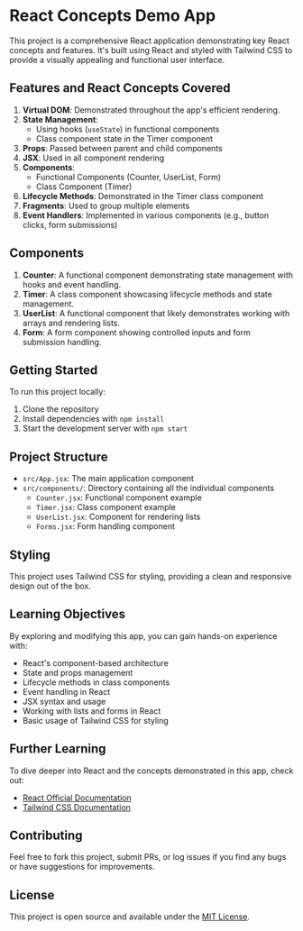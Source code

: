# React Concepts Demo App

This project is a comprehensive React application demonstrating key React concepts and features. It's built using React and styled with Tailwind CSS to provide a visually appealing and functional user interface.

## Features and React Concepts Covered

1. **Virtual DOM**: Demonstrated throughout the app's efficient rendering.
2. **State Management**:
   - Using hooks (`useState`) in functional components
   - Class component state in the Timer component
3. **Props**: Passed between parent and child components
4. **JSX**: Used in all component rendering
5. **Components**:
   - Functional Components (Counter, UserList, Form)
   - Class Component (Timer)
6. **Lifecycle Methods**: Demonstrated in the Timer class component
7. **Fragments**: Used to group multiple elements
8. **Event Handlers**: Implemented in various components (e.g., button clicks, form submissions)

## Components

1. **Counter**: A functional component demonstrating state management with hooks and event handling.
2. **Timer**: A class component showcasing lifecycle methods and state management.
3. **UserList**: A functional component that likely demonstrates working with arrays and rendering lists.
4. **Form**: A form component showing controlled inputs and form submission handling.

## Getting Started

To run this project locally:

1. Clone the repository
2. Install dependencies with `npm install`
3. Start the development server with `npm start`

## Project Structure

- `src/App.jsx`: The main application component
- `src/components/`: Directory containing all the individual components
  - `Counter.jsx`: Functional component example
  - `Timer.jsx`: Class component example
  - `UserList.jsx`: Component for rendering lists
  - `Forms.jsx`: Form handling component

## Styling

This project uses Tailwind CSS for styling, providing a clean and responsive design out of the box.

## Learning Objectives

By exploring and modifying this app, you can gain hands-on experience with:

- React's component-based architecture
- State and props management
- Lifecycle methods in class components
- Event handling in React
- JSX syntax and usage
- Working with lists and forms in React
- Basic usage of Tailwind CSS for styling

## Further Learning

To dive deeper into React and the concepts demonstrated in this app, check out:

- [React Official Documentation](https://reactjs.org/docs/getting-started.html)
- [Tailwind CSS Documentation](https://tailwindcss.com/docs)

## Contributing

Feel free to fork this project, submit PRs, or log issues if you find any bugs or have suggestions for improvements.

## License

This project is open source and available under the [MIT License](LICENSE).
